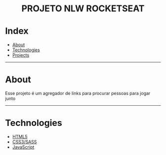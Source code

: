<h1 align = "center">PROJETO NLW ROCKETSEAT</h1>

# Index
   * [About](#about)
   * [Technologies](#technologies)
   * [Projects](#projects)

---
# About

Esse projeto é um agregador de links para procurar pessoas para jogar junto

---
# Technologies

- [HTML5](https://developer.mozilla.org/pt-BR/docs/Web/HTML)
- [CSS3/SASS](https://developer.mozilla.org/pt-BR/docs/Web/CSS)
- [JavaScript](https://developer.mozilla.org/pt-BR/docs/Web/JavaScript)

